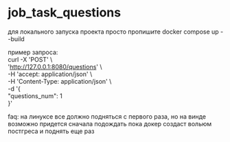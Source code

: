 # job_task_questions
для локального запуска проекта просто пропишите docker compose up --build  

пример запроса:  
curl -X 'POST' \  
  'http://127.0.0.1:8080/questions' \  
  -H 'accept: application/json' \  
  -H 'Content-Type: application/json' \  
  -d '{  
  "questions_num": 1  
}'  

faq: на линуксе все должно подняться с первого раза, но на винде возможно придется сначала подождать пока докер создаст вольюм постгреса и поднять еще раз
